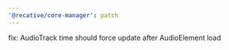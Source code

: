```yaml
---
'@recative/core-manager': patch
---
```


fix: AudioTrack time should force update after AudioElement load
